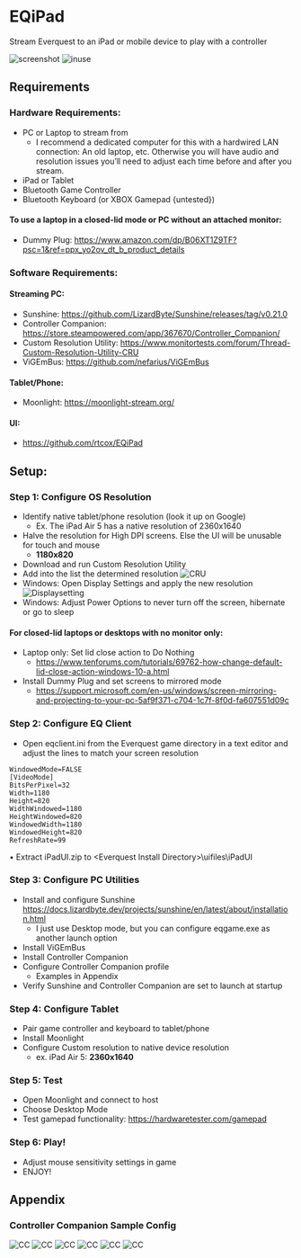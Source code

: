 # EQiPad
Stream Everquest to an iPad or  mobile device to play with a controller

![screenshot](https://i.imgur.com/OnaUib7.png)
![inuse](https://i.imgur.com/EXuVnNU.jpg)

## Requirements
### Hardware Requirements:
- PC or Laptop to stream from
   - I recommend a dedicated computer for this with a hardwired LAN connection: An old laptop, etc. Otherwise you will have audio and resolution issues you’ll need to adjust each time before and after you stream.
- iPad or Tablet
- Bluetooth Game Controller
- Bluetooth Keyboard (or XBOX Gamepad {untested})
#### To use a laptop in a closed-lid mode or PC without an attached monitor: 
- Dummy Plug: https://www.amazon.com/dp/B06XT1Z9TF?psc=1&ref=ppx_yo2ov_dt_b_product_details
### Software Requirements:
#### Streaming PC:
- Sunshine: https://github.com/LizardByte/Sunshine/releases/tag/v0.21.0
- Controller Companion: https://store.steampowered.com/app/367670/Controller_Companion/
- Custom Resolution Utility: https://www.monitortests.com/forum/Thread-Custom-Resolution-Utility-CRU
- ViGEmBus: https://github.com/nefarius/ViGEmBus
#### Tablet/Phone:
- Moonlight: https://moonlight-stream.org/
#### UI:
- https://github.com/rtcox/EQiPad
## Setup:
### Step 1: Configure OS Resolution
- Identify native tablet/phone resolution (look it up on Google)
  - Ex. The iPad Air 5 has a native resolution of 2360x1640
- Halve the resolution for High DPI screens. Else the UI will be unusable for touch and mouse
  - **1180x820**
- Download and run Custom Resolution Utility
- Add into the list the determined resolution
![CRU](https://i.imgur.com/IOXRWiz.png)
- Windows: Open Display Settings and apply the new resolution
![Displaysetting](https://i.imgur.com/Efw1QE3.png)
- Windows: Adjust Power Options to never turn off the screen, hibernate or go to sleep 
#### For closed-lid laptops or desktops with no monitor only: 
- Laptop only: Set lid close action to Do Nothing
  - https://www.tenforums.com/tutorials/69762-how-change-default-lid-close-action-windows-10-a.html
- Install Dummy Plug and set screens to mirrored mode
  -	https://support.microsoft.com/en-us/windows/screen-mirroring-and-projecting-to-your-pc-5af9f371-c704-1c7f-8f0d-fa607551d09c
### Step 2: Configure EQ Client
-	Open eqclient.ini from the Everquest game directory in a text editor and adjust the lines to match your screen resolution
```
WindowedMode=FALSE
[VideoMode]
BitsPerPixel=32
Width=1180
Height=820
WidthWindowed=1180
HeightWindowed=820
WindowedWidth=1180
WindowedHeight=820
RefreshRate=99
```
•	Extract iPadUI.zip to \<Everquest Install Directory\>\uifiles\iPadUI
### Step 3: Configure PC Utilities
- Install and configure Sunshine https://docs.lizardbyte.dev/projects/sunshine/en/latest/about/installation.html
  - I just use Desktop mode, but you can configure eqgame.exe as another launch option
- Install ViGEmBus
- Install Controller Companion
- Configure Controller Companion profile
  - Examples in Appendix
- Verify Sunshine and Controller Companion are set to launch at startup
### Step 4: Configure Tablet
- Pair game controller and keyboard to tablet/phone
- Install Moonlight
- Configure Custom resolution to native device resolution
  - ex. iPad Air 5: **2360x1640**
### Step 5: Test
- Open Moonlight and connect to host
- Choose Desktop Mode
- Test gamepad functionality: https://hardwaretester.com/gamepad
### Step 6: Play!
- Adjust mouse sensitivity settings in game
- ENJOY!

## Appendix
### Controller Companion Sample Config
![CC](https://i.imgur.com/oHKj8Hl.png)
![CC](https://i.imgur.com/QPazJzI.png)
![CC](https://i.imgur.com/SiUGQYu.png)
![CC](https://i.imgur.com/rTULtU6.png)
![CC](https://i.imgur.com/NyrbYat.png)
![CC](https://i.imgur.com/G5pdrgg.png)

